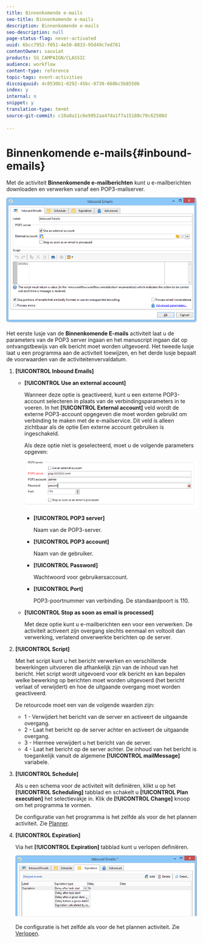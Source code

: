 ```yaml
---
title: Binnenkomende e-mails
seo-title: Binnenkomende e-mails
description: Binnenkomende e-mails
seo-description: null
page-status-flag: never-activated
uuid: 6bcc7952-f051-4e50-8833-95d49c7ed781
contentOwner: sauviat
products: SG_CAMPAIGN/CLASSIC
audience: workflow
content-type: reference
topic-tags: event-activities
discoiquuid: 4c0530b1-0292-45bc-8730-668bc5b8550b
index: y
internal: n
snippet: y
translation-type: tm+mt
source-git-commit: c10a0a11c6e9952aa47da1f7a15188c79c62508d

---
```



# Binnenkomende e-mails{#inbound-emails}

Met de activiteit **Binnenkomende e-mailberichten** kunt u e-mailberichten downloaden en verwerken vanaf een POP3-mailserver.

![](assets/email_rec_edit_1.png)

Het eerste lusje van de **Binnenkomende E-mails** activiteit laat u de parameters van de POP3 server ingaan en het manuscript ingaan dat op ontvangstbewijs van elk bericht moet worden uitgevoerd. Het tweede lusje laat u een programma aan de activiteit toewijzen, en het derde lusje bepaalt de voorwaarden van de activiteitenvervaldatum.

1. **[!UICONTROL Inbound Emails]**

   * **[!UICONTROL Use an external account]**

      Wanneer deze optie is geactiveerd, kunt u een externe POP3-account selecteren in plaats van de verbindingsparameters in te voeren. In het **[!UICONTROL External account]** veld wordt de externe POP3-account opgegeven die moet worden gebruikt om verbinding te maken met de e-mailservice. Dit veld is alleen zichtbaar als de optie Een externe account gebruiken is ingeschakeld.

      Als deze optie niet is geselecteerd, moet u de volgende parameters opgeven:

      ![](assets/email_rec_edit_1b.png)

      * **[!UICONTROL POP3 server]**

         Naam van de POP3-server.

      * **[!UICONTROL POP3 account]**

         Naam van de gebruiker.

      * **[!UICONTROL Password]**

         Wachtwoord voor gebruikersaccount.

      * **[!UICONTROL Port]**

         POP3-poortnummer van verbinding. De standaardpoort is 110.
   * **[!UICONTROL Stop as soon as email is processed]**

      Met deze optie kunt u e-mailberichten een voor een verwerken. De activiteit activeert zijn overgang slechts eenmaal en voltooit dan verwerking, verlatend onverwerkte berichten op de server.


1. **[!UICONTROL Script]**

   Met het script kunt u het bericht verwerken en verschillende bewerkingen uitvoeren die afhankelijk zijn van de inhoud van het bericht. Het script wordt uitgevoerd voor elk bericht en kan bepalen welke bewerking op berichten moet worden uitgevoerd (het bericht verlaat of verwijdert) en hoe de uitgaande overgang moet worden geactiveerd.

   De retourcode moet een van de volgende waarden zijn:

   * 1 - Verwijdert het bericht van de server en activeert de uitgaande overgang.
   * 2 - Laat het bericht op de server achter en activeert de uitgaande overgang.
   * 3 - Hiermee verwijdert u het bericht van de server.
   * 4 - Laat het bericht op de server achter.
   De inhoud van het bericht is toegankelijk vanuit de algemene **[!UICONTROL mailMessage]** variabele.

1. **[!UICONTROL Schedule]**

   Als u een schema voor de activiteit wilt definiëren, klikt u op het **[!UICONTROL Scheduling]** tabblad en schakelt u **[!UICONTROL Plan execution]** het selectievakje in. Klik de **[!UICONTROL Change]** knoop om het programma te vormen.

   De configuratie van het programma is het zelfde als voor de het plannen activiteit. Zie [Planner](../../workflow/using/scheduler.md).

1. **[!UICONTROL Expiration]**

   Via het **[!UICONTROL Expiration]** tabblad kunt u verlopen definiëren.

   ![](assets/email_rec_edit_3.png)

   De configuratie is het zelfde als voor de het plannen activiteit. Zie [Verlopen](../../workflow/using/executing-a-workflow.md#expirations).

